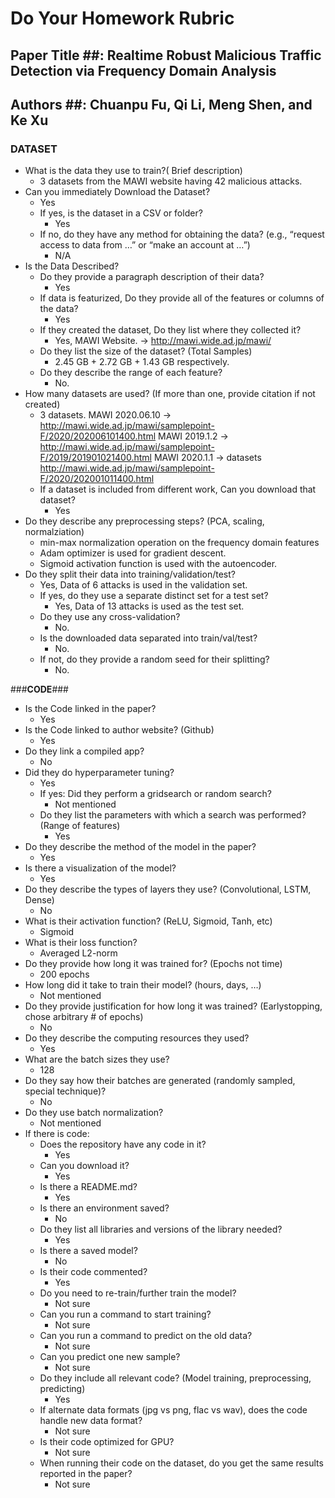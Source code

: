 # Do Your Homework Rubric #

## Paper Title ##: Realtime Robust Malicious Traffic Detection via Frequency Domain Analysis
## Authors ##: Chuanpu Fu, Qi Li, Meng Shen, and Ke Xu

### <strong>DATASET</strong> ###

* What is the data they use to train?( Brief description)
    * 3 datasets from the MAWI website having 42 malicious attacks.
* Can you immediately Download the Dataset?
    * Yes 
    * If yes, is the dataset in a CSV or folder? 
        * Yes
    * If no, do they have any method for obtaining the data? (e.g., “request access to data from …” or “make an account at …”)
        * N/A
* Is the Data Described?
    * Do they provide a paragraph description of their data?
        * Yes
    * If data is featurized, Do they provide all of the features or columns of the data? 
        * Yes
    * If they created the dataset, Do they list where they collected it?
        * Yes, MAWI Website. -> http://mawi.wide.ad.jp/mawi/
    * Do they list the size of the dataset? (Total Samples)
        * 2.45 GB + 2.72 GB + 1.43 GB respectively.
    * Do they describe the range of each feature?
        * No.
* How many datasets are used? (If more than one, provide citation if not created)
    * 3 datasets.
    MAWI 2020.06.10 -> http://mawi.wide.ad.jp/mawi/samplepoint-F/2020/202006101400.html
    MAWI 2019.1.2 -> http://mawi.wide.ad.jp/mawi/samplepoint-F/2019/201901021400.html
    MAWI 2020.1.1 -> datasets
    http://mawi.wide.ad.jp/mawi/samplepoint-F/2020/202001011400.html
    * If a dataset is included from different work, Can you download that dataset?
        * Yes
* Do they describe any preprocessing steps? (PCA, scaling, normalziation)
    *  min-max normalization operation on the frequency domain features
    *  Adam optimizer is used for gradient descent.
    *  Sigmoid activation function is used with the autoencoder.
* Do they split their data into training/validation/test?
    * Yes, Data of 6 attacks is used in the validation set.
    * If yes, do they use a separate distinct set for a test set?
        * Yes, Data of 13 attacks is used as the test set.
    * Do they use any cross-validation?
        * No.
    * Is the downloaded data separated into train/val/test?
        * No.
    * If not, do they provide a random seed for their splitting?
        * No.

###<strong>CODE</strong>###

* Is the Code linked in the paper?
    * Yes
* Is the Code linked to author website? (Github)
    * Yes
* Do they link a compiled app?
    * No
* Did they do hyperparameter tuning?
    * Yes
    * If yes: Did they perform a gridsearch or random search?
        * Not mentioned
    * Do they list the parameters with which a search was performed? (Range of features)
        * Yes
* Do they describe the method of the model in the paper?
    * Yes
* Is there a visualization of the model? 
    * Yes
* Do they describe the types of layers they use? (Convolutional, LSTM, Dense)
    * No
* What is their activation function? (ReLU, Sigmoid, Tanh, etc)
    * Sigmoid
* What is their loss function?
    * Averaged L2-norm 
* Do they provide how long it was trained for? (Epochs not time)
    * 200 epochs
* How long did it take to train their model? (hours, days, …)
    * Not mentioned
* Do they provide justification for how long it was trained? (Earlystopping, chose arbitrary # of epochs)
    * No
* Do they describe the computing resources they used?
    * Yes
* What are the batch sizes they use?
    * 128
* Do they say how their batches are generated (randomly sampled, special technique)?
    * No
* Do they use batch normalization?
    * Not mentioned
* If there is code:
    * Does the repository have any code in it?
        * Yes
    * Can you download it?
        * Yes
    * Is there a README.md?
        * Yes
    * Is there an environment saved?
        * No
    * Do they list all libraries and versions of the library needed?
        * Yes
    * Is there a saved model?
        * No 
    * Is their code commented?
        * Yes
    * Do you need to re-train/further train the model?
        * Not sure
    * Can you run a command to start training?
        * Not sure
    * Can you run a command to predict on the old data?
        * Not sure
    * Can you predict one new sample?
        * Not sure
    * Do they include all relevant code? (Model training, preprocessing, predicting)
        * Yes
    * If alternate data formats (jpg vs png, flac vs wav), does the code handle new data format?
        * Not sure
    * Is their code optimized for GPU?
        * Not sure
    * When running their code on the dataset, do you get the same results reported in the paper?
        * Not sure













